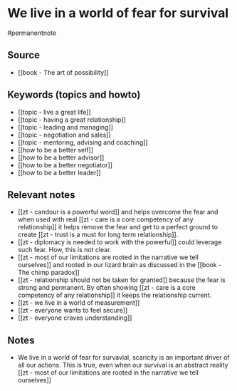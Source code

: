 # We live in a world of fear for survival
#permanentnote

## Source
- [[book - The art of possibility]]

## Keywords (topics and howto)
- [[topic - live a great life]]
- [[topic - having a great relationship]]
- [[topic - leading and managing]]
- [[topic - negotiation and sales]]
- [[topic - mentoring, advising and coaching]]
- [[how to be a better self]] 
- [[how to be a better advisor]] 
- [[how to be a better negotiator]] 
- [[how to be a better leader]]

## Relevant notes
- [[zt - candour is a powerful word]] and helps overcome the fear and when used with  real [[zt - care is a core competency of any relationship]]  it helps remove the fear and get to a perfect ground to create [[zt - trust is a must for long term relationship]].
- [[zt - diplomacy is needed to work with the powerful]] could leverage such fear. How, this is not clear. 
- [[zt - most of our limitations are rooted in the narrative we tell ourselves]] and rooted in our lizard brain as discussed in the [[book - The chimp paradox]]
- [[zt - relationship should not be taken for granted]] because the fear is strong and permanent. By often showing  [[zt - care is a core competency of any relationship]] it keeps the relationship current.
- [[zt - we live in a world of measurement]]
- [[zt - everyone wants to feel secure]]
- [[zt - everyone craves understanding]]

## Notes
- We live in a world of fear for survavial, scaricity is an important driver of all our actions. This is true, even when our survival is an abstract reality [[zt - most of our limitations are rooted in the narrative we tell ourselves]] 